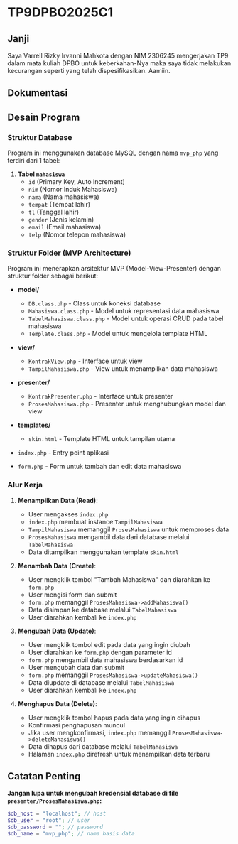 # TP9DPBO2025C1

## Janji
Saya Varrell Rizky Irvanni Mahkota dengan NIM 2306245 mengerjakan TP9 dalam mata kuliah DPBO untuk keberkahan-Nya maka saya tidak melakukan kecurangan seperti yang telah dispesifikasikan. Aamiin.

## Dokumentasi


## Desain Program

### Struktur Database
Program ini menggunakan database MySQL dengan nama `mvp_php` yang terdiri dari 1 tabel:

1. **Tabel `mahasiswa`**
   - `id` (Primary Key, Auto Increment)
   - `nim` (Nomor Induk Mahasiswa)
   - `nama` (Nama mahasiswa)
   - `tempat` (Tempat lahir)
   - `tl` (Tanggal lahir)
   - `gender` (Jenis kelamin)
   - `email` (Email mahasiswa)
   - `telp` (Nomor telepon mahasiswa)

### Struktur Folder (MVP Architecture)
Program ini menerapkan arsitektur MVP (Model-View-Presenter) dengan struktur folder sebagai berikut:

- **model/**
  - `DB.class.php` - Class untuk koneksi database
  - `Mahasiswa.class.php` - Model untuk representasi data mahasiswa
  - `TabelMahasiswa.class.php` - Model untuk operasi CRUD pada tabel mahasiswa
  - `Template.class.php` - Model untuk mengelola template HTML
  
- **view/**
  - `KontrakView.php` - Interface untuk view
  - `TampilMahasiswa.php` - View untuk menampilkan data mahasiswa
  
- **presenter/**
  - `KontrakPresenter.php` - Interface untuk presenter
  - `ProsesMahasiswa.php` - Presenter untuk menghubungkan model dan view
  
- **templates/**
  - `skin.html` - Template HTML untuk tampilan utama
  
- `index.php` - Entry point aplikasi
- `form.php` - Form untuk tambah dan edit data mahasiswa

### Alur Kerja
1. **Menampilkan Data (Read)**:
   - User mengakses `index.php`
   - `index.php` membuat instance `TampilMahasiswa`
   - `TampilMahasiswa` memanggil `ProsesMahasiswa` untuk memproses data
   - `ProsesMahasiswa` mengambil data dari database melalui `TabelMahasiswa`
   - Data ditampilkan menggunakan template `skin.html`

2. **Menambah Data (Create)**:
   - User mengklik tombol "Tambah Mahasiswa" dan diarahkan ke `form.php`
   - User mengisi form dan submit
   - `form.php` memanggil `ProsesMahasiswa->addMahasiswa()`
   - Data disimpan ke database melalui `TabelMahasiswa`
   - User diarahkan kembali ke `index.php`

3. **Mengubah Data (Update)**:
   - User mengklik tombol edit pada data yang ingin diubah
   - User diarahkan ke `form.php` dengan parameter id
   - `form.php` mengambil data mahasiswa berdasarkan id
   - User mengubah data dan submit
   - `form.php` memanggil `ProsesMahasiswa->updateMahasiswa()`
   - Data diupdate di database melalui `TabelMahasiswa`
   - User diarahkan kembali ke `index.php`

4. **Menghapus Data (Delete)**:
   - User mengklik tombol hapus pada data yang ingin dihapus
   - Konfirmasi penghapusan muncul
   - Jika user mengkonfirmasi, `index.php` memanggil `ProsesMahasiswa->deleteMahasiswa()`
   - Data dihapus dari database melalui `TabelMahasiswa`
   - Halaman `index.php` direfresh untuk menampilkan data terbaru

## Catatan Penting
**Jangan lupa untuk mengubah kredensial database di file `presenter/ProsesMahasiswa.php`:**

```php
$db_host = "localhost"; // host 
$db_user = "root"; // user
$db_password = ""; // password
$db_name = "mvp_php"; // nama basis data
